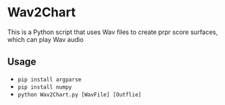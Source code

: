 # Wav2Chart
This is a Python script that uses Wav files to create prpr score surfaces, which can play Wav audio
## Usage
- `pip install argparse`
- `pip install numpy`
- `python Wav2Chart.py [WavFile] [Outflie]`
